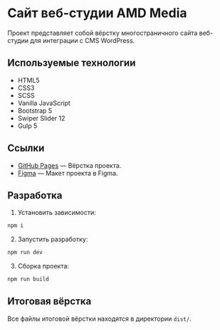 # Сайт веб-студии AMD Media

Проект представляет собой вёрстку многостраничного сайта веб-студии для интеграции с CMS WordPress.

## Используемые технологии

- HTML5
- CSS3
- SCSS
- Vanilla JavaScript
- Bootstrap 5
- Swiper Slider 12
- Gulp 5

## Ссылки

- [GitHub Pages](https://anri103.github.io/html-amd-media-v2/dist/index.html) — Вёрстка проекта.
- [Figma](https://www.figma.com/design/xHkqacWEK0XpmF52zVcynH/amd-media-2025?m=auto&t=LbqxJjuAXWe4AbZq-6) — Макет проекта в Figma.

## Разработка

1. Установить зависимости:

```bash
npm i
```

2. Запустить разработку:

```bash
npm run dev
```

3. Сборка проекта:

```bash
npm run build
```

## Итоговая вёрстка

Все файлы итоговой вёрстки находятся в директории `dist/`.